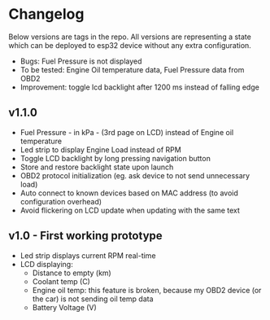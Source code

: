 # Changelog

Below versions are tags in the repo. All versions are representing a state which can be deployed to esp32 device 
without any extra configuration.

- Bugs: Fuel Pressure is not displayed
- To be tested: Engine Oil temperature data, Fuel Pressure data from OBD2
- Improvement: toggle lcd backlight after 1200 ms instead of falling edge

## v1.1.0
- Fuel Pressure - in kPa - (3rd page on LCD) instead of Engine oil temperature
- Led strip to display Engine Load instead of RPM
- Toggle LCD backlight by long pressing navigation button
- Store and restore backlight state upon launch
- OBD2 protocol initialization (eg. ask device to not send unnecessary load)
- Auto connect to known devices based on MAC address (to avoid configuration overhead)
- Avoid flickering on LCD update when updating with the same text

## v1.0 - First working prototype
 - Led strip displays current RPM real-time
 - LCD displaying: 
   - Distance to empty (km)
   - Coolant temp (C)
   - Engine oil temp: this feature is broken, because my OBD2 device (or the car) is not sending oil temp data
   - Battery Voltage (V)
